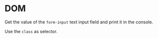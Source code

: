 # DOM

Get the value of the `form-input` text input field and print it in the console.

Use the `class` as selector.
